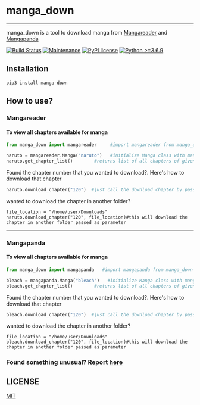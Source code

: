 # manga_down
-----------------
manga_down is a tool to download manga from [Mangareader](https://www.mangareader.net) and [Mangapanda](https://http://www.mangapanda.com) 

[![Build Status](https://travis-ci.org/joemccann/dillinger.svg?branch=master)](https://travis-ci.org/joemccann/dillinger) 
[![Maintenance](https://img.shields.io/badge/Maintained%3F-yes-green.svg)](https://GitHub.com/Naereen/StrapDown.js/graphs/commit-activity)
[![PyPI license](https://img.shields.io/pypi/l/ansicolortags.svg)](https://pypi.python.org/pypi/ansicolortags/) [![Python >=3.6.9](https://img.shields.io/badge/python-3.6.9+-blue.svg)](https://www.python.org/downloads/release/python-376/)

## Installation

```
pip3 install manga-down
```

## How to use?

### Mangareader

#### To view all chapters available for manga

```python
from manga_down import mangareader     #import mangareader from manga_down

naruto = mangareader.Manga("naruto")   #initialize Manga class with manga name
naruto.get_chapter_list()        #returns list of all chapters of given manga
```

Found the chapter number that you wanted to download?.
Here's how to download that chapter

```python
naruto.download_chapter("120")  #just call the download_chapter by passing chapter number as argument
```

wanted to download the chapter in another folder?
```
file_location = "/home/user/Downloads"
naruto.download_chapter("120", file_location)#this will download the chapter in another folder passed as parameter 
```

----------------------------------------

### Mangapanda

#### To view all chapters available for manga

```python
from manga_down import mangapanda   #import mangapanda from manga_down

bleach = mangapanda.Manga("bleach")   #initialize Manga class with manga name
bleach.get_chapter_list()        #returns list of all chapters of given manga
```

Found the chapter number that you wanted to download?.
Here's how to download that chapter

```python
bleach.download_chapter("120")  #just call the download_chapter by passing chapter number as argument
```

wanted to download the chapter in another folder?
```
file_location = "/home/user/Downloads"
bleach.download_chapter("120", file_location)#this will download the chapter in another folder passed as parameter 
```


### Found something unusual? Report [here](https://github.com/shaikhsajid1111/manga-down/issues)


## LICENSE
[MIT](LICENSE)

